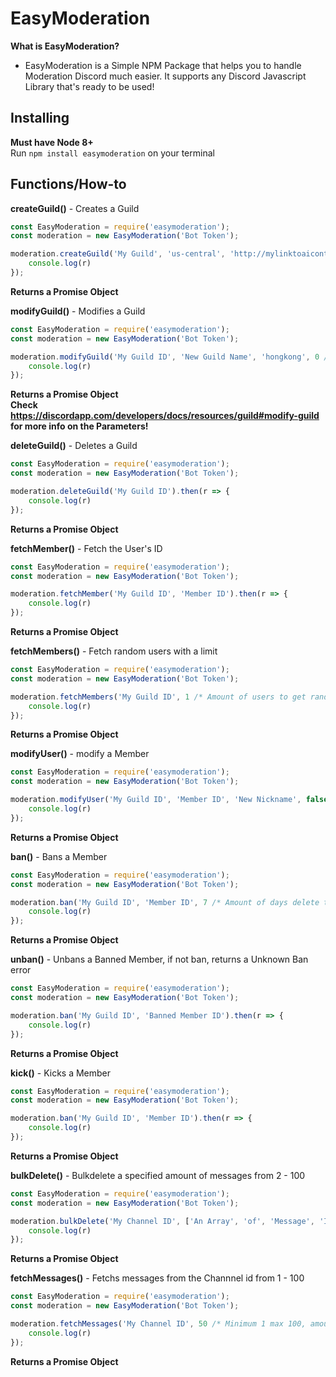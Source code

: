# EasyModeration
**What is EasyModeration?**  
  - EasyModeration is a Simple NPM Package that helps you to handle Moderation Discord much easier. It supports any Discord Javascript Library that's ready to be used!
  
## Installing
**Must have Node 8+**  
Run `npm install easymoderation` on your terminal

## Functions/How-to

**createGuild()** - Creates a Guild
```js
const EasyModeration = require('easymoderation');
const moderation = new EasyModeration('Bot Token');

moderation.createGuild('My Guild', 'us-central', 'http://mylinktoaiconthatisa.cat').then(r => {
	console.log(r)
});
```
**Returns a Promise Object**  

**modifyGuild()** - Modifies a Guild  
```js
const EasyModeration = require('easymoderation');
const moderation = new EasyModeration('Bot Token');

moderation.modifyGuild('My Guild ID', 'New Guild Name', 'hongkong', 0 /* Verification Level */, 0 /* explicit content filter level */, 'AFK Channel ID', 'System Channel ID', 300 /* AFK Timeout */, 'http://anewlinktomynewicon.com', 'New Owner ID', 'Splash URL PARTNER ONLY').then(r => {
	console.log(r)
});
```
**Returns a Promise Object**  
**Check https://discordapp.com/developers/docs/resources/guild#modify-guild for more info on the Parameters!**  

**deleteGuild()** - Deletes a Guild
```js
const EasyModeration = require('easymoderation');
const moderation = new EasyModeration('Bot Token');

moderation.deleteGuild('My Guild ID').then(r => {
	console.log(r)
});
```
**Returns a Promise Object**  

**fetchMember()** - Fetch the User's ID
```js
const EasyModeration = require('easymoderation');
const moderation = new EasyModeration('Bot Token');

moderation.fetchMember('My Guild ID', 'Member ID').then(r => {
	console.log(r)
});
```
**Returns a Promise Object**  

**fetchMembers()** - Fetch random users with a limit
```js
const EasyModeration = require('easymoderation');
const moderation = new EasyModeration('Bot Token');

moderation.fetchMembers('My Guild ID', 1 /* Amount of users to get randomly */).then(r => {
	console.log(r)
});
```
**Returns a Promise Object**  

**modifyUser()** - modify a Member
```js
const EasyModeration = require('easymoderation');
const moderation = new EasyModeration('Bot Token');

moderation.modifyUser('My Guild ID', 'Member ID', 'New Nickname', false /* When a user is muted on VC */, false /* When a user is deafen on VC */).then(r => {
	console.log(r)
});
```
**Returns a Promise Object**  

**ban()** - Bans a Member
```js
const EasyModeration = require('easymoderation');
const moderation = new EasyModeration('Bot Token');

moderation.ban('My Guild ID', 'Member ID', 7 /* Amount of days delete the user's messages */, 'A reason for the ban').then(r => {
	console.log(r)
});
```
**Returns a Promise Object**  

**unban()** - Unbans a Banned Member, if not ban, returns a Unknown Ban error
```js
const EasyModeration = require('easymoderation');
const moderation = new EasyModeration('Bot Token');

moderation.ban('My Guild ID', 'Banned Member ID').then(r => {
	console.log(r)
});
```
**Returns a Promise Object**    

**kick()** - Kicks a Member
```js
const EasyModeration = require('easymoderation');
const moderation = new EasyModeration('Bot Token');

moderation.ban('My Guild ID', 'Member ID').then(r => {
	console.log(r)
});
```
**Returns a Promise Object**  

**bulkDelete()** - Bulkdelete a specified amount of messages from 2 - 100
```js
const EasyModeration = require('easymoderation');
const moderation = new EasyModeration('Bot Token');

moderation.bulkDelete('My Channel ID', ['An Array', 'of', 'Message', 'IDs']).then(r => {
	console.log(r)
});
```
**Returns a Promise Object**  

**fetchMessages()** - Fetchs messages from the Channnel id from 1 - 100
```js
const EasyModeration = require('easymoderation');
const moderation = new EasyModeration('Bot Token');

moderation.fetchMessages('My Channel ID', 50 /* Minimum 1 max 100, amount of messages to fetch */).then(r => {
	console.log(r)
});
```
**Returns a Promise Object**  
